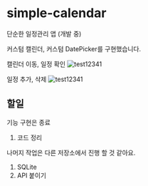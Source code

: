# simple-calendar
단순한 일정관리 앱 (개발 중)

커스텀 캘린더, 커스텀 DatePicker를 구현했습니다.

캘린더 이동, 일정 확인
![test12341](https://github.com/rlatkddn212/simple-calendar/blob/master/test.gif)


일정 추가, 삭제
![test12341](https://github.com/rlatkddn212/simple-calendar/blob/master/test2.gif)

## 할일

기능 구현은 종료
1) 코드 정리

나머지 작업은 다른 저장소에서 진행 할 것 같아요.
1) SQLite
2) API 붙이기
